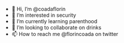 - 👋 Hi, I’m @coadaflorin
- 👀 I’m interested in security
- 🌱 I’m currently learning parenthood
- 💞️ I’m looking to collaborate on drinks
- 📫 How to reach me @florincoada on twitter

<!---
coadaflorin/coadaflorin is a ✨ special ✨ repository because its `README.md` (this file) appears on your GitHub profile.
You can click the Preview link to take a look at your changes.
--->
